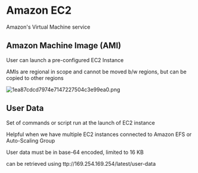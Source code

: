 # Amazon EC2

Amazon's Virtual Machine service

## Amazon Machine Image (AMI)

User can launch a pre-configured EC2 Instance

AMIs are regional in scope and cannot be moved b/w regions, but can be copied to other regions


![1ea87cdcd7974e7147227504c3e99ea0.png](../../../../dev/my-notes-work/images/1ea87cdcd7974e7147227504c3e99ea0.png)


## User Data

Set of commands or script run at the launch of EC2 instance

Helpful when we have multiple EC2 instances connected to Amazon EFS or Auto-Scaling Group

User data must be in base-64 encoded, limited to 16 KB

can be retrieved using ttp://169.254.169.254/latest/user-data